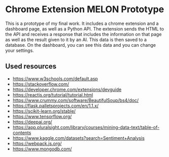 # Chrome Extension MELON Prototype
This is a prototype of my final work. It includes a chrome extension and a dashboard page, as well as a Python API.
The extension sends the HTML to the API and receives a response that includes the information on that page as well as the result given to it by an AI.
This data is then saved to a database.
On the dashboard, you can see this data and you can change your settings.

## Used resources
* https://www.w3schools.com/default.asp
* https://stackoverflow.com/
* https://developer.chrome.com/extensions/devguide
* https://reactjs.org/tutorial/tutorial.html
* https://www.crummy.com/software/BeautifulSoup/bs4/doc/
* https://flask.palletsprojects.com/en/1.1.x/
* https://scikit-learn.org/stable/
* https://www.tensorflow.org/
* https://deepai.org/
* https://app.pluralsight.com/library/courses/mining-data-text/table-of-contents
* https://www.kaggle.com/datasets?search=Sentiment+Analysis
* https://webpack.js.org/
* https://www.mongodb.com/